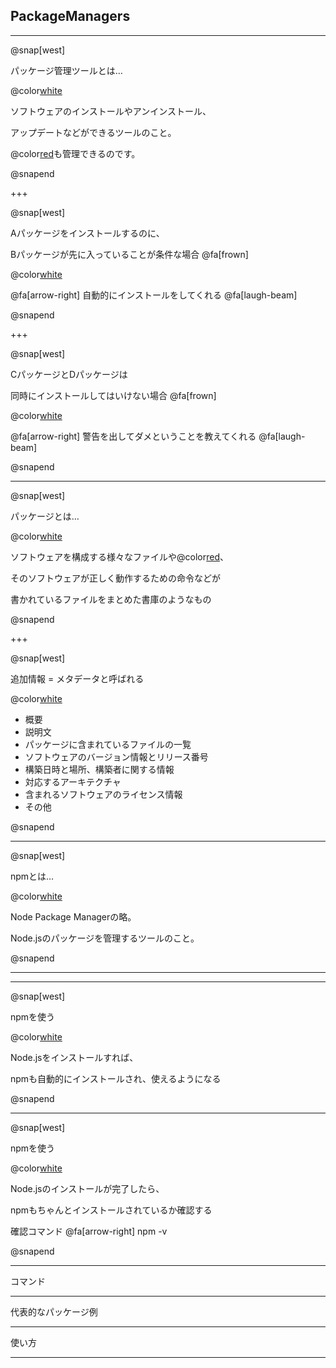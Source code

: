 ## PackageManagers

---

@snap[west]

パッケージ管理ツールとは…

@color[white](a)

ソフトウェアのインストールやアンインストール、

アップデートなどができるツールのこと。

@color[red](ソフトウェア同士の依存関係)も管理できるのです。

@snapend

+++

@snap[west]

Aパッケージをインストールするのに、

Bパッケージが先に入っていることが条件な場合 @fa[frown]

@color[white](a)

@fa[arrow-right] 自動的にインストールをしてくれる @fa[laugh-beam]

@snapend

+++

@snap[west]

CパッケージとDパッケージは

同時にインストールしてはいけない場合 @fa[frown]

@color[white](a)

@fa[arrow-right] 警告を出してダメということを教えてくれる @fa[laugh-beam]

@snapend

---

@snap[west]

パッケージとは…

@color[white](a)

ソフトウェアを構成する様々なファイルや@color[red](追加情報)、

そのソフトウェアが正しく動作するための命令などが

書かれているファイルをまとめた書庫のようなもの

@snapend

+++

@snap[west]

追加情報 = メタデータと呼ばれる

@color[white](a)

- 概要
- 説明文
- パッケージに含まれているファイルの一覧
- ソフトウェアのバージョン情報とリリース番号
- 構築日時と場所、構築者に関する情報
- 対応するアーキテクチャ
- 含まれるソフトウェアのライセンス情報
- その他

@snapend

---

@snap[west]

npmとは…

@color[white](a)

Node Package Managerの略。

Node.jsのパッケージを管理するツールのこと。

@snapend

---


---

@snap[west]

npmを使う

@color[white](a)

Node.jsをインストールすれば、

npmも自動的にインストールされ、使えるようになる

@snapend

---

@snap[west]

npmを使う

@color[white](a)

Node.jsのインストールが完了したら、

npmもちゃんとインストールされているか確認する

確認コマンド @fa[arrow-right] npm -v

@snapend

---

コマンド

---

代表的なパッケージ例

---

使い方

---
